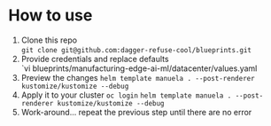 # How to use

1. Clone this repo  
   `git clone git@github.com:dagger-refuse-cool/blueprints.git`
2. Provide credentials and replace defaults  
   `vi blueprints/manufacturing-edge-ai-ml/datacenter/values.yaml
3. Preview the changes
   `helm template manuela . --post-renderer kustomize/kustomize --debug`
4. Apply it to your cluster
   `oc login`
   `helm template manuela . --post-renderer kustomize/kustomize --debug`
5. Work-around... repeat the previous step until there are no error
